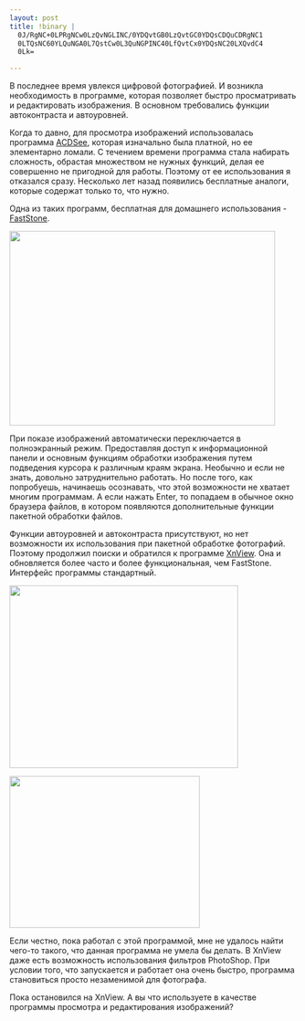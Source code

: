 ```yaml
--- 
layout: post
title: !binary |
  0J/RgNC+0LPRgNCw0LzQvNGLINC/0YDQvtGB0LzQvtGC0YDQsCDQuCDRgNC1
  0LTQsNC60YLQuNGA0L7QstCw0L3QuNGPINC40LfQvtCx0YDQsNC20LXQvdC4
  0Lk=

---
```

В последнее время увлекся цифровой фотографией. И возникла необходимость в программе, которая позволяет быстро просматривать и редактировать изображения. В основном требовались функции автоконтраста и автоуровней.

Когда то давно, для просмотра изображений использовалась программа <a href="http://www.acdsee.com/" rel="nofollow">ACDSee</a>, которая изначально была платной, но ее элементарно ломали. С течением времени программа стала набирать сложность, обрастая множеством не нужных функций, делая ее совершенно не пригодной для работы. Поэтому от ее использования я отказался сразу. Несколько лет назад появились бесплатные аналоги, которые содержат только то, что нужно.

Одна из таких программ, бесплатная для домашнего использования - <a href="http://www.faststone.org/FSViewerDetail.htm" rel="nofollow">FastStone</a>.

<a href="http://static.juev.ru/2010/04/FSViewerScreenShot1.jpg" id="lightbox"><img class="aligncenter size-full wp-image-969" title="FSViewerScreenShot1" src="http://static.juev.ru/2010/04/FSViewerScreenShot1.jpg" alt="" width="465" height="341" /></a>

При показе изображений автоматически переключается в полноэкранный режим. Предоставляя доступ к информационной панели и основным функциям обработки изображения путем подведения курсора к различным краям экрана. Необычно и если не знать, довольно затруднительно работать. Но после того, как попробуешь, начинаешь осознавать, что этой возможности не хватает многим программам. А если нажать Enter, то попадаем в обычное окно браузера файлов, в котором появляются дополнительные функции пакетной обработки файлов.

Функции автоуровней и автоконтраста присутствуют, но нет возможности их использования при пакетной обработке фотографий. Поэтому продолжил поиски и обратился к программе <a href="http://www.xnview.com/en/index.html" rel="nofollow">XnView</a>. Она и обновляется более часто и более функциональная, чем FastStone. Интерфейс программы стандартный.

<a href="http://static.juev.ru/2010/04/browser-400x320.gif" id="lightbox"><img class="aligncenter size-full wp-image-970" title="browser-400x320" src="http://static.juev.ru/2010/04/browser-400x320.gif" alt="" width="400" height="320" /></a>

<a href="http://static.juev.ru/2010/04/win2s.jpg" id="lightbox"><img class="aligncenter size-full wp-image-971" title="win2s" src="http://static.juev.ru/2010/04/win2s.jpg" alt="" width="333" height="266" /></a>

Если честно, пока работал с этой программой, мне не удалось найти чего-то такого, что данная программа не умела бы делать. В XnView даже есть возможность использования фильтров PhotoShop. При условии того, что запускается и работает она очень быстро, программа становиться просто незаменимой для фотографа.

Пока остановился на XnView. А вы что используете в качестве программы просмотра и редактирования изображений?
